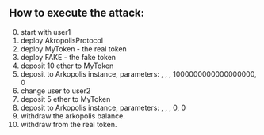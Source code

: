 ## How to execute the attack:

0. start with user1
1. deploy AkropolisProtocol
2. deploy MyToken - the real token
3. deploy FAKE - the fake token
4. deposit 10 ether to MyToken
5. deposit to Arkopolis instance, parameters: <user1 address>, <real token address>, <real token address>, 1000000000000000000, 0
6. change user to user2
7. deposit 5 ether to MyToken
8. deposit to Arkopolis instance, parameters: <user2 address>, <fake token address>, <real token address>, 0, 0
9. withdraw the arkopolis balance.
10. withdraw from the real token.